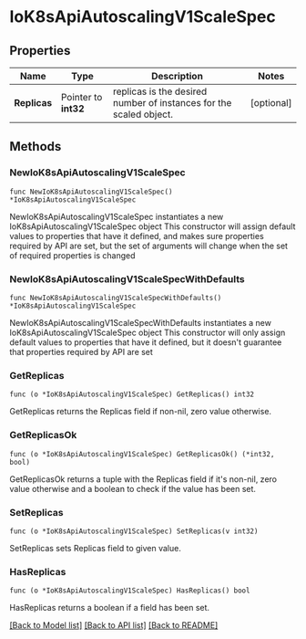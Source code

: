 # IoK8sApiAutoscalingV1ScaleSpec

## Properties

Name | Type | Description | Notes
------------ | ------------- | ------------- | -------------
**Replicas** | Pointer to **int32** | replicas is the desired number of instances for the scaled object. | [optional] 

## Methods

### NewIoK8sApiAutoscalingV1ScaleSpec

`func NewIoK8sApiAutoscalingV1ScaleSpec() *IoK8sApiAutoscalingV1ScaleSpec`

NewIoK8sApiAutoscalingV1ScaleSpec instantiates a new IoK8sApiAutoscalingV1ScaleSpec object
This constructor will assign default values to properties that have it defined,
and makes sure properties required by API are set, but the set of arguments
will change when the set of required properties is changed

### NewIoK8sApiAutoscalingV1ScaleSpecWithDefaults

`func NewIoK8sApiAutoscalingV1ScaleSpecWithDefaults() *IoK8sApiAutoscalingV1ScaleSpec`

NewIoK8sApiAutoscalingV1ScaleSpecWithDefaults instantiates a new IoK8sApiAutoscalingV1ScaleSpec object
This constructor will only assign default values to properties that have it defined,
but it doesn't guarantee that properties required by API are set

### GetReplicas

`func (o *IoK8sApiAutoscalingV1ScaleSpec) GetReplicas() int32`

GetReplicas returns the Replicas field if non-nil, zero value otherwise.

### GetReplicasOk

`func (o *IoK8sApiAutoscalingV1ScaleSpec) GetReplicasOk() (*int32, bool)`

GetReplicasOk returns a tuple with the Replicas field if it's non-nil, zero value otherwise
and a boolean to check if the value has been set.

### SetReplicas

`func (o *IoK8sApiAutoscalingV1ScaleSpec) SetReplicas(v int32)`

SetReplicas sets Replicas field to given value.

### HasReplicas

`func (o *IoK8sApiAutoscalingV1ScaleSpec) HasReplicas() bool`

HasReplicas returns a boolean if a field has been set.


[[Back to Model list]](../README.md#documentation-for-models) [[Back to API list]](../README.md#documentation-for-api-endpoints) [[Back to README]](../README.md)


